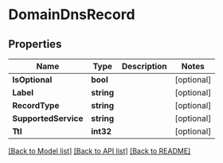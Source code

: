 # DomainDnsRecord

## Properties

Name | Type | Description | Notes
------------ | ------------- | ------------- | -------------
**IsOptional** | **bool** |  | [optional] 
**Label** | **string** |  | [optional] 
**RecordType** | **string** |  | [optional] 
**SupportedService** | **string** |  | [optional] 
**Ttl** | **int32** |  | [optional] 

[[Back to Model list]](../README.md#documentation-for-models) [[Back to API list]](../README.md#documentation-for-api-endpoints) [[Back to README]](../README.md)


